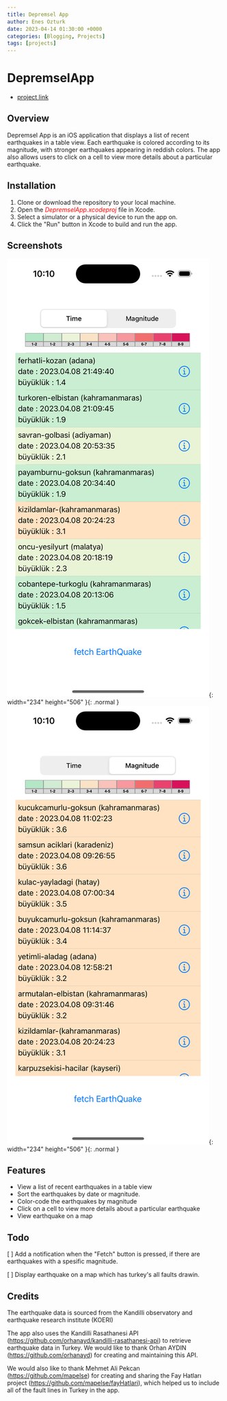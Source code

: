 ```yaml
---
title: Depremsel App
author: Enes Ozturk
date: 2023-04-14 01:30:00 +0000
categories: [Blogging, Projects]
tags: [projects]
---
```


# DepremselApp
- [project link](https://github.com/nsozturk/DepremselApp "depremselApp")
## Overview

Depremsel App is an iOS application that displays a list of recent earthquakes in a table view. Each earthquake is colored according to its magnitude, with stronger earthquakes appearing in reddish colors. The app also allows users to click on a cell to view more details about a particular earthquake.

## Installation

1. Clone or download the repository to your local machine.
2. Open the <span style="color:red ">*DepremselApp.xcodeproj*</span> file in Xcode.
3. Select a simulator or a physical device to run the app on.
4. Click the "Run" button in Xcode to build and run the app.

## Screenshots

![Desktop View](https://github.com/nsozturk/DepremselApp/raw/main/assets/depremsellapp-1.png){: width="234" height="506" }{: .normal }
![Desktop View](https://github.com/nsozturk/DepremselApp/raw/main/assets/depremsellapp-2.png){: width="234" height="506" }{: .normal }




## Features

- View a list of recent earthquakes in a table view
- Sort the earthquakes by date or magnitude.
- Color-code the earthquakes by magnitude
- Click on a cell to view more details about a particular earthquake
- View earthquake on a map

## Todo

[ ] Add a notification when the "Fetch" button is pressed, if there are earthquakes with a spesific magnitude.

[ ] Display earthquake on a map which has turkey's all faults drawin.

## Credits

The earthquake data is sourced from the Kandilli observatory and earthquake research institute (KOERI)

The app also uses the Kandilli Rasathanesi API (https://github.com/orhanayd/kandilli-rasathanesi-api) to retrieve earthquake data in Turkey. We would like to thank Orhan AYDIN (https://github.com/orhanayd) for creating and maintaining this API.

We would also like to thank Mehmet Ali Pekcan (https://github.com/mapelse) for creating and sharing the Fay Hatları project (https://github.com/mapelse/fayHatlari), which helped us to include all of the fault lines in Turkey in the app.
